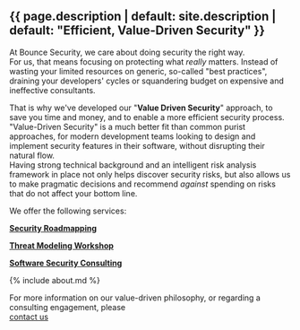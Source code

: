 ---
---

<section id="section-intro" class="evenrow">
<a id="intro" class="anchor"></a>
<div class="section">

# {{ page.description | default: site.description | default: "Efficient, Value-Driven Security" }}

</div>
</section>

<section id="section-approach" class="oddrow">
<a id="approach" class="anchor"></a>
<div class="section">

At Bounce Security, we care about doing security the right way.   
For us, that means focusing on protecting what *really* matters. Instead of wasting your limited resources on generic, so-called "best practices", draining your developers' cycles or squandering budget on expensive and ineffective consultants.  

That is why we've developed our "**Value Driven Security**" approach, to save you time and money, and to enable a more efficient security process.   
"Value-Driven Security" is a much better fit than common purist approaches, for modern development teams looking to design and implement security features in their software, without disrupting their natural flow.   
Having strong technical background and an intelligent risk analysis framework in place not only helps discover security risks, but also allows us to make pragmatic decisions and recommend *against* spending on risks that do not affect your bottom line. 
</div>
</section>

<section id="section-services" class="evenrow">
<a id="services" class="anchor"></a>
<div class="section">

We offer the following services:   

<p><b><a href="services#roadmapping">Security Roadmapping</a></b></p>
<p><b><a href="services#tmworkshop">Threat Modeling Workshop</a></b></p>
<p><b><a href="services#consulting">Software Security Consulting</a></b></p>

</div>
</section>

<section id="section-about" class="oddrow">
<a id="about" class="anchor"></a>
{% include about.md %}
</section>

<section id="section-contact" class="evenrow">
<a id="contact" class="anchor"></a>
<div class="section">  

For more information on our value-driven philosophy, or regarding a consulting engagement, please  
<a href="https://forms.office.com/Pages/ResponsePage.aspx?id=cRoiiPFjO02bvb320DZszIiHwGR-HPVCpua1ZF_PJqtUMkNDQjNHSzExUlc1Tk5PUzRJM1JRMkFWOC4u">contact us</a>
</div>
</section>
